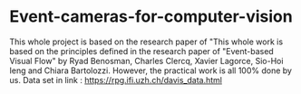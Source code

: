 # Event-cameras-for-computer-vision
This whole project is based on the research paper of "This whole work is based on the principles defined in the research paper of "Event-based Visual Flow" by 
Ryad Benosman, Charles Clercq, Xavier Lagorce, Sio-Hoi Ieng and Chiara Bartolozzi. However, the practical work is all 100\% done by us.
Data set in link :  https://rpg.ifi.uzh.ch/davis_data.html
